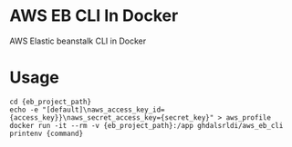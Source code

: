 # AWS EB CLI In Docker
AWS Elastic beanstalk CLI in Docker

# Usage
```shell script
cd {eb_project_path}
echo -e "[default]\naws_access_key_id={access_key}}\naws_secret_access_key={secret_key}" > aws_profile
docker run -it --rm -v {eb_project_path}:/app ghdalsrldi/aws_eb_cli printenv {command}
```

